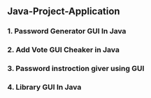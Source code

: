  ## Java-Project-Application 
### 1. Password Generator GUI In Java 
### 2. Add Vote GUI Cheaker in Java
### 3. Password instroction giver using GUI
### 4. Library GUI In Java



